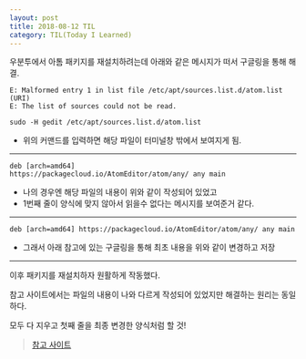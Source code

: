 ```yaml
---
layout: post
title: 2018-08-12 TIL
category: TIL(Today I Learned)
---
```





우분투에서 아톰 패키지를 재설치하려는데 아래와 같은 메시지가 떠서 구글링을 통해 해결. 

```
E: Malformed entry 1 in list file /etc/apt/sources.list.d/atom.list (URI) 
E: The list of sources could not be read.
```





```
sudo -H gedit /etc/apt/sources.list.d/atom.list
```

- 위의 커맨드를 입력하면 해당 파일이 터미널창 밖에서 보여지게 됨. 

---



```
deb [arch=amd64] 
https://packagecloud.io/AtomEditor/atom/any/ any main
```

- 나의 경우엔 해당 파일의 내용이 위와 같이 작성되어 있었고 
- 1번째 줄이 양식에 맞지 않아서 읽을수 없다는 메시지를 보여준거 같다.



---



```
deb [arch=amd64] https://packagecloud.io/AtomEditor/atom/any/ any main
```

- 그래서 아래 참고에 있는 구글링을 통해 최초 내용을 위와 같이 변경하고 저장



---



이후 패키지를 재설치하자 원활하게 작동했다.

참고 사이트에서는 파일의 내용이 나와 다르게 작성되어 있었지만 해결하는 원리는 동일하다.

모두 다 지우고 첫째 줄을 최종 변경한 양식처럼 할 것!



> [참고 사이트](https://ubuntuforums.org/showthread.php?t=2356462)

